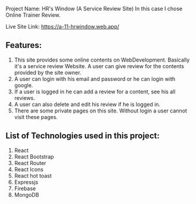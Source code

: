Project Name: HR's Window (A Service Review Site)
In this case I chose Online Trainer Review.

Live Site Link: https://a-11-hrwindow.web.app/

Features:
------------
1. This site provides some online contents on WebDevelopment. Basically it's a service review Website. A user can give review for the contents provided by the site owner.
2. A user can login with his email and password or he can login with google.
3. If a user is logged in he can add a review for a content, see his all reviews.
4. A user can also delete and edit his review if he is logged in.
5. There are some private pages on this site. Without login a user cannot visit these pages.

List of Technologies used in this project:
-------------------------------------------
1) React
2) React Bootstrap
3) React Router
4) React Icons
5) React hot toast
6) Expressjs
7) Firebase
8) MongoDB

